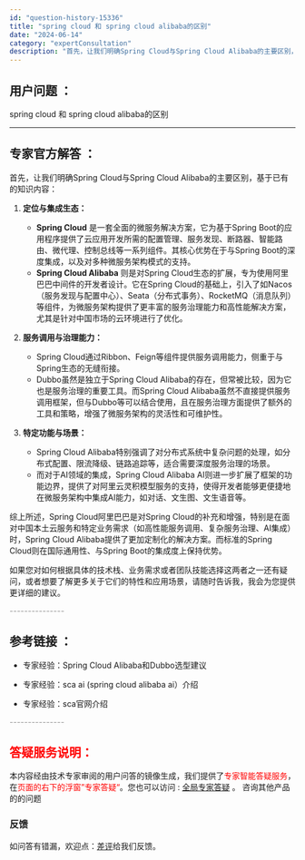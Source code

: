 ```yaml
---
id: "question-history-15336"
title: "spring cloud 和 spring cloud alibaba的区别"
date: "2024-06-14"
category: "expertConsultation"
description: "首先，让我们明确Spring Cloud与Spring Cloud Alibaba的主要区别，基于已有的知识内容：1. **定位与集成生态：**   - **Spring Cloud** 是一套全面的微服务解决方案，它为基于Spring Boot的应用程序提供了云应用开发所需的配置管理、服务发现、断"
---
```


## 用户问题 ： 
 spring cloud 和 spring cloud alibaba的区别  

---------------
## 专家官方解答 ：

首先，让我们明确Spring Cloud与Spring Cloud Alibaba的主要区别，基于已有的知识内容：

1. **定位与集成生态：**
   - **Spring Cloud** 是一套全面的微服务解决方案，它为基于Spring Boot的应用程序提供了云应用开发所需的配置管理、服务发现、断路器、智能路由、微代理、控制总线等一系列组件。其核心优势在于与Spring Boot的深度集成，以及对多种微服务架构模式的支持。
   - **Spring Cloud Alibaba** 则是对Spring Cloud生态的扩展，专为使用阿里巴巴中间件的开发者设计。它在Spring Cloud的基础上，引入了如Nacos（服务发现与配置中心）、Seata（分布式事务）、RocketMQ（消息队列）等组件，为微服务架构提供了更丰富的服务治理能力和高性能解决方案，尤其是针对中国市场的云环境进行了优化。

2. **服务调用与治理能力：**
   - Spring Cloud通过Ribbon、Feign等组件提供服务调用能力，侧重于与Spring生态的无缝衔接。
   - Dubbo虽然是独立于Spring Cloud Alibaba的存在，但常被比较，因为它也是服务治理的重要工具。而Spring Cloud Alibaba虽然不直接提供服务调用框架，但与Dubbo等可以结合使用，且在服务治理方面提供了额外的工具和策略，增强了微服务架构的灵活性和可维护性。

3. **特定功能与场景：**
   - Spring Cloud Alibaba特别强调了对分布式系统中复杂问题的处理，如分布式配置、限流降级、链路追踪等，适合需要深度服务治理的场景。
   - 而对于AI领域的集成，Spring Cloud Alibaba AI则进一步扩展了框架的功能边界，提供了对阿里云灵积模型服务的支持，使得开发者能够更便捷地在微服务架构中集成AI能力，如对话、文生图、文生语音等。

综上所述，Spring Cloud阿里巴巴是对Spring Cloud的补充和增强，特别是在面对中国本土云服务和特定业务需求（如高性能服务调用、复杂服务治理、AI集成）时，Spring Cloud Alibaba提供了更加定制化的解决方案。而标准的Spring Cloud则在国际通用性、与Spring Boot的集成度上保持优势。

如果您对如何根据具体的技术栈、业务需求或者团队技能选择这两者之一还有疑问，或者想要了解更多关于它们的特性和应用场景，请随时告诉我，我会为您提供更详细的建议。


<font color="#949494">---------------</font> 


## 参考链接 ：

* 专家经验：Spring Cloud Alibaba和Dubbo选型建议 
 
 * 专家经验：sca ai (spring cloud alibaba ai）介绍 
 
 * 专家经验：sca官网介绍 


 <font color="#949494">---------------</font> 
 


## <font color="#FF0000">答疑服务说明：</font> 

本内容经由技术专家审阅的用户问答的镜像生成，我们提供了<font color="#FF0000">专家智能答疑服务</font>，在<font color="#FF0000">页面的右下的浮窗”专家答疑“</font>。您也可以访问 : [全局专家答疑](https://answer.opensource.alibaba.com/docs/intro) 。 咨询其他产品的的问题

### 反馈
如问答有错漏，欢迎点：[差评](https://ai.nacos.io/user/feedbackByEnhancerGradePOJOID?enhancerGradePOJOId=15343)给我们反馈。
